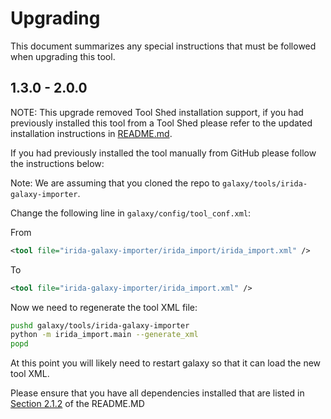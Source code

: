 Upgrading
=========

This document summarizes any special instructions that must be followed when upgrading this tool.

1.3.0 - 2.0.0
-------------
NOTE: This upgrade removed Tool Shed installation support, if you had previously installed this tool from a Tool Shed please refer to the updated installation instructions in [README.md](README.md).

If you had previously installed the tool manually from GitHub please follow the instructions below:

Note: We are assuming that you cloned the repo to `galaxy/tools/irida-galaxy-importer`.

Change the following line in `galaxy/config/tool_conf.xml`:

From

```xml
<tool file="irida-galaxy-importer/irida_import/irida_import.xml" />
```

To

```xml
<tool file="irida-galaxy-importer/irida_import.xml" />
```

Now we need to regenerate the tool XML file:

```bash
pushd galaxy/tools/irida-galaxy-importer
python -m irida_import.main --generate_xml
popd
```

At this point you will likely need to restart galaxy so that it can load the new tool XML.

Please ensure that you have all dependencies installed that are listed in [Section 2.1.2](README.md#212-install-dependencies) of the README.MD
